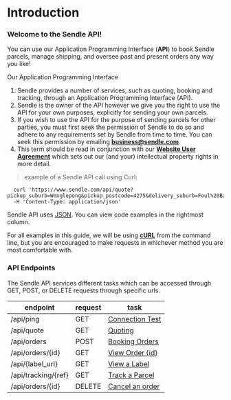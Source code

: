 # Introduction

### Welcome to the Sendle API!

You can use our Application Programming Interface (**API**) to book Sendle parcels, manage shipping, and oversee past and present orders any way you like!

<aside class="success">
Our Application Programming Interface
  <ol>
    <li>
      Sendle provides a number of services, such as quoting, booking and tracking, through an Application Programming Interface (API).
    </li>
    <li>
      Sendle is the owner of the API however we give you the right to use the API for your own purposes, explicitly for sending your own parcels.
    </li>
    <li>
      If you wish to use the API for the purpose of sending parcels for other parties, you must first seek the permission of Sendle to do so and adhere to any requirements set by Sendle from time to time.  You can seek this permission by emailing <a href="mailto:business@sendle.com?subject=Requesting+API+Access"><strong>business@sendle.com</strong></a>.
    </li>
    <li>
      This term should be read in conjunction with our <a href="https://support.sendle.com/hc/en-us/sections/200968387-Terms"><strong>Website User Agreement</strong></a> which sets out our (and your) intellectual property rights in more detail.
    </li>
  </ol>
</aside>

> example of a Sendle API call using Curl:

```shell
  curl 'https://www.sendle.com/api/quote?pickup_suburb=Wonglepong&pickup_postcode=4275&delivery_suburb=Foul%20Bay&delivery_postcode=5577&kilogram_weight=2.0&cubic_metre_volume=0.01'
  -H 'Content-Type: application/json'
```

Sendle API uses [JSON](http://www.json.org/). You can view code examples in the rightmost column.

For all examples in this guide, we will be using [**cURL**](http://curl.haxx.se/) from the command line, but you are encouraged to make requests in whichever method you are most comfortable with.

### API Endpoints

The Sendle API services different tasks which can be accessed through GET, POST, or DELETE requests through specific urls.

endpoint | request | task
---------|---------|------
/api/ping | GET | [Connection Test](#ping-server)
/api/quote | GET | [Quoting](#getting-quotes)
/api/orders | POST | [Booking Orders](#creating-orders)
/api/orders/{id} | GET | [View Order {id}](#view-an-order)
/api/{label_url} | GET | [View a Label](#getting-labels)
/api/tracking/{ref} | GET | [Track a Parcel](#track-a-parcel)
/api/orders/{id} | DELETE | [Cancel an order](#cancelling-orders)
